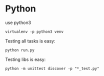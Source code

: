 # Python

use python3

```
virtualenv -p python3 venv
```

Testing all tasks is easy:
```
python run.py
```

Testing libs is easy:
```
python -m unittest discover -p "*_test.py"
```

